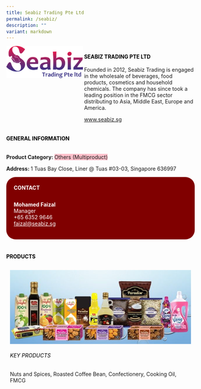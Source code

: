 ```yaml
---
title: Seabiz Trading Pte Ltd
permalink: /seabiz/
description: ""
variant: markdown
---
```

<p>
 
</p><div class="flex-paragraph"> 
<p style="text-transform: uppercase">
</p>
</div> 
<div class="flex-container" style="display: flex; flex-wrap: wrap;"> 
<div class="card sgds" style="flex: 1 1 40%; display: block;">
<img src="/images/seabiz_logo_1.png">
</div> 
<div class="card-sgds" style="flex: 1 1 58%; display: block; margin-left: 3px"> 
<h4 style="text-transform: uppercase; color: black;">
<b>Seabiz Trading Pte Ltd
</b>
</h4> 
<p>Founded in 2012, Seabiz Trading is engaged in the wholesale of beverages, food products, cosmetics and household chemicals. The company has since took a leading position in the FMCG sector distributing to Asia, Middle East, Europe and America.
</p> 
<p>
<a target="_blank" href="https://seabiz.sg">www.seabiz.sg
</a>
</p> 
</div> 
</div> 

<p></p> 
 
<h4 style="text-transform: uppercase; color: black;">
<b>General Information
</b>
</h4> 
<div class="flex-container" style="display: flex; flex-wrap: wrap;"> 
<div class="card sgds" style="flex: 1 1 65%; display: block; align-self: stretch"> 
<div class="flex-paragraph"> 
<p>
<b>Product Category: 
</b>
<span style="background-color: pink; border-radius: 10 px;">Others (Multiproduct)
</span>
</p> 
<p>
<b>
</b>
</p> 
<p>
<b>
</b>
</p> 
<p style="margin-bottom: 10px;">
<b> 
</b>
</p> 
<p>
<b>Address: 
</b>1 Tuas Bay Close, Liner @ Tuas #03-03, Singapore 636997
</p> 
</div> 
</div> 
<div class="card sgds" style="flex: 1 1 35%; padding: 10px; display: block; background-color: maroon; border-radius: 25px; align-self: center;"> 
<h4 style="color: white; margin-top: 10px; margin-left: 10px;">CONTACT
</h4> 
<div class="flex-paragraph"> 
<p style="padding: 10px; color: white;">
<b>Mohamed Faizal
</b>
<br>Manager
<br>+65 6352 9646
<br>
<a style="color: white;" href="mailto:faizal@seabiz.sg">faizal@seabiz.sg
</a>
</p> 
</div> 
</div> 
</div> 
<br> 
<h4 style="text-transform: uppercase; color: black;">
<b>products
</b>
</h4> 
<div style="display: flex; flex-wrap: wrap;"> 
<div class="card sgds" style="flex: 1 1 47%; margin: 10px; display: block;"> 
<div class="flex-image" style="display: block;">
<img src="/images/seabiz_1.png">
</div> 
<div class="flex-paragraph"> 
<h6 style="text-transform: uppercase; color: black;">Key Products
</h6> Nuts and Spices, Roasted Coffee Bean, Confectionery, Cooking Oil, FMCG 
<p></p>
</div></div></div>